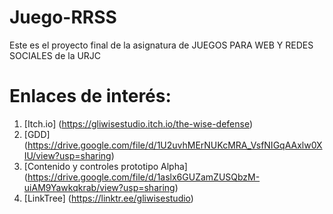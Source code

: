 # Juego-RRSS
Este es el proyecto final de la asignatura de JUEGOS PARA WEB Y REDES SOCIALES de la URJC

# Enlaces de interés:
1. [Itch.io] (https://gliwisestudio.itch.io/the-wise-defense)
2. [GDD] (https://drive.google.com/file/d/1U2uvhMErNUKcMRA_VsfNIGqAAxlw0XIU/view?usp=sharing)
3. [Contenido y controles prototipo Alpha] (https://drive.google.com/file/d/1aslx6GUZamZUSQbzM-uiAM9Yawkqkrab/view?usp=sharing)
4. [LinkTree] (https://linktr.ee/gliwisestudio)
